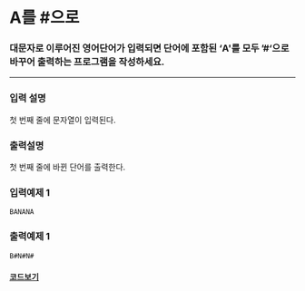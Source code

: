 # A를 #으로

### 대문자로 이루어진 영어단어가 입력되면 단어에 포함된 ‘A'를 모두 ’#‘으로 바꾸어 출력하는 프로그램을 작성하세요.

---

### 입력 설명

첫 번째 줄에 문자열이 입력된다.

### 출력설명

첫 번째 줄에 바뀐 단어를 출력한다.

### 입력예제 1

```
BANANA
```

### 출력예제 1

```
B#N#N#
```

#### [코드보기](./solution.js)
